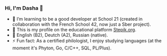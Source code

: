 ### Hi, I'm Dasha 👋

- 🌱 I’m learning to be a good developer at School 21 (created in collaboration with the French School 42, now just a Sber project). 
- 🌱 This is my profile on the educational platform [Stepik.org](https://stepik.org/users/481404808/profile?preview=true).
- 🌱 English (B2), Deutch (A2), Russian (native).
- ⚡ Fun fact: As a certified philologist, I enjoy studying languages (at the moment it's Phyton, Go, C/C++, SQL, PL/Plus).
<!--
**reDasha/reDasha** is a ✨ _special_ ✨ repository because its `README.md` (this file) appears on your GitHub profile.

Here are some ideas to get you started:

- 🔭 I’m currently working on ...
 ...
- 👯 I’m looking to collaborate on ...
- 🤔 I’m looking for help with ...
- 💬 Ask me about ...
- 📫 How to reach me: ...
- 😄 Pronouns: ...

- ⚡ Fun fact: I'm blond and smart at the same time.
-->
